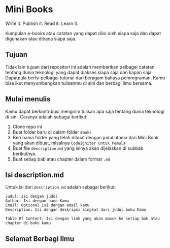 # Mini Books

Write it.
Publish it.
Read it.
Learn it.

Kumpulan e-books atau catatan yang dapat diisi oleh siapa saja dan dapat digunakan atau dibaca siapa saja.

## Tujuan
Tidak lain tujuan dari repositori ini adalah memberikan pelbagai catatan tentang dunia teknologi yang dapat diakses siapa saja dan kapan saja. Dapatpula berisi pelbagai tutorial dari beragam bahasa pemrograman. Kamu bisa ikut menyumbangkan tulisanmu di sini dan berbagi ilmu bersama.

## Mulai menulis
Kamu dapat berkontribusi mengirim tulisan apa saja tentang dunia teknologi di sini. Caranya adalah sebagai berikut:

1. Clone repo ini
2. Buat folder baru di dalam folder `Books`
3. Beri nama folder yang telah dibuat dengan judul utama dari Mini Book yang akan dibuat, misalnya `Codeigniter untuk Pemula`
4. Buat file `description.md` yang isinya akan dijelaskan di subbab berikutnya.
5. Buat setiap bab atau chapter dalam format `.md`

## Isi description.md
Untuk isi dari `description.md` adalah sebagai berikut:

```
Judul: Isi dengan judul
Author: Isi dengan nama Kamu
Email: Optional isi dengan email kamu
Description: Isi dengan deskripsi singkat dari judul buku Kamu

Table Of Content: Isi dengan link yang akan masuk ke setiap bab atau chapter di buku kamu
```

## Selamat Berbagi Ilmu

